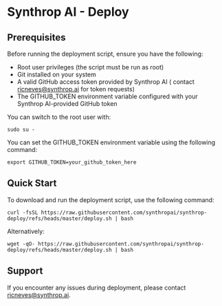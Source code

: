 # Synthrop AI - Deploy

## Prerequisites

Before running the deployment script, ensure you have the following:

- Root user privileges (the script must be run as root)
- Git installed on your system
- A valid GitHub access token provided by Synthrop AI (
  contact [ricneves@synthrop.ai](mailto:ricneves@synthrop.ai) for token requests)
- The GITHUB_TOKEN environment variable configured with your Synthrop AI-provided GitHub token

You can switch to the root user with:

```shell
sudo su -
```

You can set the GITHUB_TOKEN environment variable using the following command:

```shell
export GITHUB_TOKEN=your_github_token_here
```

## Quick Start

To download and run the deployment script, use the following command:

```shell
curl -fsSL https://raw.githubusercontent.com/synthropai/synthrop-deploy/refs/heads/master/deploy.sh | bash
```

Alternatively:

```shell
wget -qO- https://raw.githubusercontent.com/synthropai/synthrop-deploy/refs/heads/master/deploy.sh | bash
```

## Support

If you encounter any issues during deployment, please contact [ricneves@synthrop.ai](mailto:ricneves@synthrop.ai).
